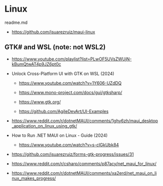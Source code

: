 # Linux

readme.md

*   https://github.com/jsuarezruiz/maui-linux

## GTK# and WSL (note: not WSL2)

*   https://www.youtube.com/playlist?list=PLwOF5UVsZWUjN-kBumQtwAT4p9JZ6pt0c

*   Unlock Cross-Platform UI with GTK on WSL (2024)

    *   https://www.youtube.com/watch?v=1Y606-UZdDQ

    *   https://www.mono-project.com/docs/gui/gtksharp/

    *   https://www.gtk.org/

    *   https://github.com/AgileDevArt/UI-Examples

*   https://www.reddit.com/r/dotnetMAUI/comments/1ghy6zh/maui_desktop_application_on_linux_using_gtk/

*   How to Run .NET MAUI on Linux - Guide (2024)

    *   https://www.youtube.com/watch?v=s-clGkUbk84

*   https://github.com/jsuarezruiz/forms-gtk-progress/issues/31

*   https://www.reddit.com/r/csharp/comments/p87acy/net_maui_for_linux/

*   https://www.reddit.com/r/dotnetMAUI/comments/xa2erd/net_maui_on_linux_makes_progress/
    

